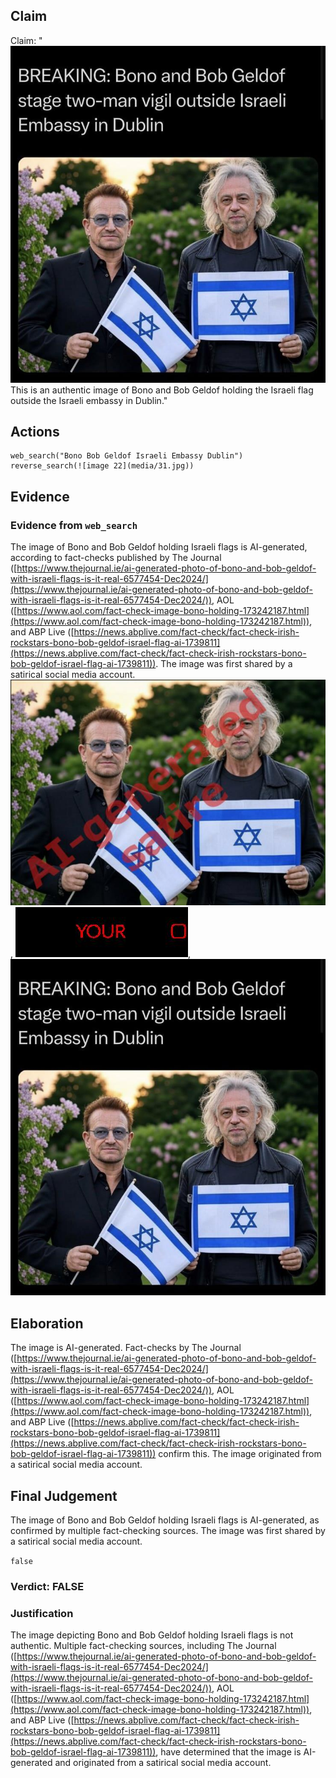## Claim
Claim: "![image 22](media/31.jpg) This is an authentic image of Bono and Bob Geldof holding the Israeli flag outside the Israeli embassy in Dublin."

## Actions
```
web_search("Bono Bob Geldof Israeli Embassy Dublin")
reverse_search(![image 22](media/31.jpg))
```

## Evidence
### Evidence from `web_search`
The image of Bono and Bob Geldof holding Israeli flags is AI-generated, according to fact-checks published by The Journal ([https://www.thejournal.ie/ai-generated-photo-of-bono-and-bob-geldof-with-israeli-flags-is-it-real-6577454-Dec2024/](https://www.thejournal.ie/ai-generated-photo-of-bono-and-bob-geldof-with-israeli-flags-is-it-real-6577454-Dec2024/)), AOL ([https://www.aol.com/fact-check-image-bono-holding-173242187.html](https://www.aol.com/fact-check-image-bono-holding-173242187.html)), and ABP Live ([https://news.abplive.com/fact-check/fact-check-irish-rockstars-bono-bob-geldof-israel-flag-ai-1739811](https://news.abplive.com/fact-check/fact-check-irish-rockstars-bono-bob-geldof-israel-flag-ai-1739811)). The image was first shared by a satirical social media account. ![image 1100](media/2025-07-20_10-14-1753006459-606878.jpg), ![image 1116](media/2025-07-20_10-14-1753006467-317766.jpg), ![image 22](media/31.jpg)


## Elaboration
The image is AI-generated. Fact-checks by The Journal ([https://www.thejournal.ie/ai-generated-photo-of-bono-and-bob-geldof-with-israeli-flags-is-it-real-6577454-Dec2024/](https://www.thejournal.ie/ai-generated-photo-of-bono-and-bob-geldof-with-israeli-flags-is-it-real-6577454-Dec2024/)), AOL ([https://www.aol.com/fact-check-image-bono-holding-173242187.html](https://www.aol.com/fact-check-image-bono-holding-173242187.html)), and ABP Live ([https://news.abplive.com/fact-check/fact-check-irish-rockstars-bono-bob-geldof-israel-flag-ai-1739811](https://news.abplive.com/fact-check/fact-check-irish-rockstars-bono-bob-geldof-israel-flag-ai-1739811)) confirm this. The image originated from a satirical social media account.


## Final Judgement
The image of Bono and Bob Geldof holding Israeli flags is AI-generated, as confirmed by multiple fact-checking sources. The image was first shared by a satirical social media account.

`false`

### Verdict: FALSE

### Justification
The image depicting Bono and Bob Geldof holding Israeli flags is not authentic. Multiple fact-checking sources, including The Journal ([https://www.thejournal.ie/ai-generated-photo-of-bono-and-bob-geldof-with-israeli-flags-is-it-real-6577454-Dec2024/](https://www.thejournal.ie/ai-generated-photo-of-bono-and-bob-geldof-with-israeli-flags-is-it-real-6577454-Dec2024/)), AOL ([https://www.aol.com/fact-check-image-bono-holding-173242187.html](https://www.aol.com/fact-check-image-bono-holding-173242187.html)), and ABP Live ([https://news.abplive.com/fact-check/fact-check-irish-rockstars-bono-bob-geldof-israel-flag-ai-1739811](https://news.abplive.com/fact-check/fact-check-irish-rockstars-bono-bob-geldof-israel-flag-ai-1739811)), have determined that the image is AI-generated and originated from a satirical social media account.
